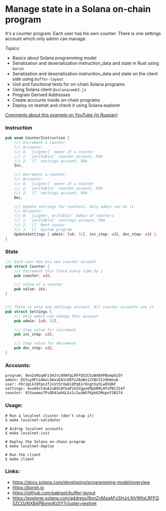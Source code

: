 # Manage state in a Solana on-chain program
It's a counter program. Each user has his own counter. There is one settings account which only admin can manage.


_Topics:_
- Basics about Solana programming model   
- Serialization and deserialization instruction_data and state in Rust using `borsh`
- Serialization and deserialization instruction_data and state on the client side using `buffer-layout`
- Unit and functional tests for on-chain Solana programs
- Using Solana client `@solana/web3.js`
- Program Derived Addresses
- Create accounts inside on-chain programs
- Deploy on testnet and check it using Solana explorer

[Comments about this example on YouTube (in Russian)](https://www.youtube.com/watch?v=uUfhqHBoQpU)  


### Instruction
```rust
pub enum CounterInstruction {
    /// Increment a counter.
    /// Accounts:
    /// 0. `[signer]` owner of a counter
    /// 1. `[writable]` counter_account, PDA
    /// 2. `[]` settings_account, PDA
    Inc,

    /// Decrement a counter.
    /// Accounts:
    /// 0. `[signer]` owner of a counter
    /// 2. `[writable]` counter_account, PDA
    /// 2. `[]` settings_account, PDA
    Dec,

    /// Update settings for counters. Only admin can do it.
    /// Accounts:
    /// 0. `[signer, writable]` Admin of counters
    /// 1. `[writable]` settings_account, PDA
    /// 2. `[]` Rent sysvar
    /// 3. `[]` System program
    UpdateSettings { admin: [u8; 32], inc_step: u32, dec_step: u32 },
}
```

### State
```rust
/// Each user has his own counter account.
pub struct Counter {
    /// Increment this field every time by 1
    pub counter: u32,

    /// Value of a counter
    pub value: i64,
}


/// There is only one settings account. All counter accounts use it
pub struct Settings {
    /// Only admin can change this account
    pub admin: [u8; 32],

    /// Step value for increment
    pub inc_step: u32,

    /// Step value for decrement
    pub dec_step: u32,
}
```


### Accounts:
```
program: 9onZvMzqAFzSHJrLNVWfqLRFFQ5ZCGzNXB4PBxmp6z5Y
admin: EG7uy9FCe4AxL9AavEA1nXDfo2AoBo1ZtBCV224hmoub
user: FKr2pLkJXFpnJf2sUtStVwDiQPq61rKngtXyhLw8SQbF
settings: 4voA9ct4uAJuBVLNfoaPiU1VgpatMpGKRLHfvP8CZ147
counter: 9JVaomeo7Ps8D41whGLkz1c1wzWGfKpk62Mopnf3B274
```


### Usage:
```
# Run a localnet cluster (don't stop it)
$ make localnet-validator

# Aidrop localnet accounts
$ make localnet-init

# Deploy the Solana on-chain program
$ make localnet-deploy

# Run the client
$ make client 
```

### Links:
- https://docs.solana.com/developing/programming-model/overview
- https://borsh.io
- https://github.com/pabigot/buffer-layout
- https://explorer.solana.com/address/9onZvMzqAFzSHJrLNVWfqLRFFQ5ZCGzNXB4PBxmp6z5Y?cluster=testnet
